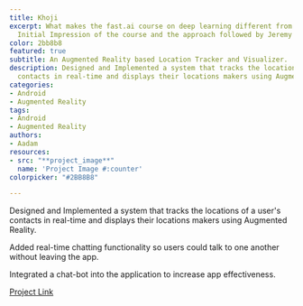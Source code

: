 ```yaml
---
title: Khoji
excerpt: What makes the fast.ai course on deep learning different from many others!
  Initial Impression of the course and the approach followed by Jeremy Howard.
color: 2bb8b8
featured: true
subtitle: An Augmented Reality based Location Tracker and Visualizer.
description: Designed and Implemented a system that tracks the locations of a user's
  contacts in real-time and displays their locations makers using Augmented Reality.
categories:
- Android
- Augmented Reality
tags:
- Android
- Augmented Reality
authors:
- Aadam
resources:
- src: "**project_image**"
  name: 'Project Image #:counter'
colorpicker: "#2BB8B8"

---
```

Designed and Implemented a system that tracks the locations of a user's contacts in real-time and displays their locations makers using Augmented Reality.

Added real-time chatting functionality so users could talk to one another without leaving the app.

Integrated a chat-bot into the application to increase app effectiveness.

[Project Link](https://github.com/aadimator/khoji)